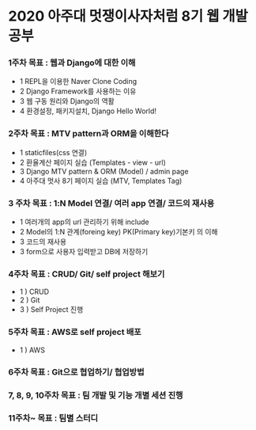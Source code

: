 # 2020 아주대 멋쟁이사자처럼 8기 웹 개발 공부

### 1주차 목표 : 웹과 Django에 대한 이해
- 1 REPL을 이용한 Naver Clone Coding
- 2 Django Framework를 사용하는 이유
- 3 웹 구동 원리와 Django의 역활
- 4 환경설정, 패키지설치, Django Hello World!
### 2주차 목표 : MTV pattern과 ORM을 이해한다
- 1 staticfiles(css 연결)
- 2 환율계산 페이지 실습 (Templates - view - url)
- 3 Django MTV pattern & ORM (Model) / admin page
- 4 아주대 멋사 8기 페이지 실습 (MTV, Templates Tag)
### 3 주차 목표 : 1:N Model 연결/ 여러 app 연결/ 코드의 재사용
- 1 여러개의 app의 url 관리하기 위해 include
- 2 Model의 1:N 관계(foreing key) PK(Primary key)기본키 의 이해
- 3 코드의 재사용
- 3 form으로 사용자 입력받고 DB에 저장하기
### 4주차 목표 : CRUD/ Git/ self project 해보기
- 1 ) CRUD
- 2 ) Git
- 3 ) Self Project 진행

### 5주차 목표 : AWS로 self project 배포
- 1 ) AWS

### 6주차 목표 :  Git으로 협업하기/ 협업방법

### 7, 8, 9, 10주차 목표 :  팀 개발 및 기능 개별 세션 진행

### 11주차~ 목표 : 팀별 스터디 


